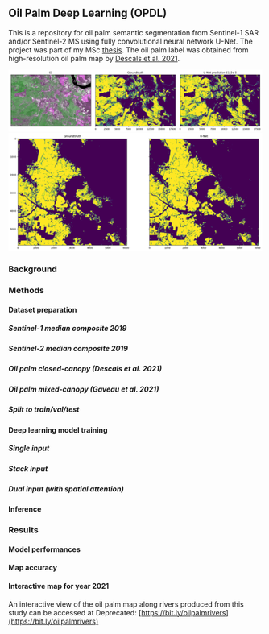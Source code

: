 ## Oil Palm Deep Learning (OPDL)

This is a repository for oil palm semantic segmentation from Sentinel-1 SAR and/or Sentinel-2 MS using fully convolutional neural network U-Net. The project was part of my MSc [thesis](http://essay.utwente.nl/97994/). The oil palm label was obtained from high-resolution oil palm map by [Descals et al. 2021](https://zenodo.org/record/4473715).<br>

![](figures/prediction.png "Comparison of SAR image, predicted oil palm, and reference oil palm map")
![](figures/pred2.png "Comparison of reference oil palm map and predicted oil palm")

### Background

### Methods
#### Dataset preparation
##### Sentinel-1 median composite 2019
##### Sentinel-2 median composite 2019
##### Oil palm closed-canopy (Descals et al. 2021)
##### Oil palm mixed-canopy (Gaveau et al. 2021)
##### Split to train/val/test
#### Deep learning model training
##### Single input
##### Stack input
##### Dual input (with spatial attention)
#### Inference

### Results
#### Model performances
#### Map accuracy
#### Interactive map for year 2021
An interactive view of the oil palm map along rivers produced from this study can be accessed at 
Deprecated: [https://bit.ly/oilpalmrivers](https://bit.ly/oilpalmrivers)



